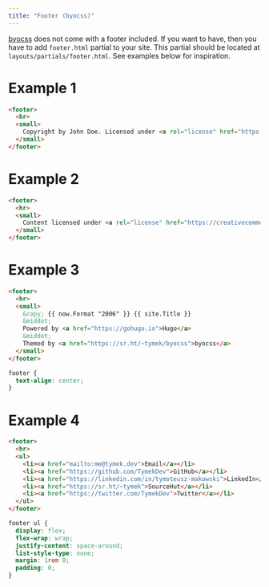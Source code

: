 ```yaml
---
title: "Footer (byocss)"
---
```


[byocss](https://sr.ht/~tymek/byocss) does not come with a footer included.
If you want to have, then you have to add `footer.html` partial to your site.
This partial should be located at `layouts/partials/footer.html`.
See examples below for inspiration.

# Example 1

```html
<footer>
  <hr>
  <small>
    Copyright by John Doe. Licensed under <a rel="license" href="https://creativecommons.org/licenses/by-nc-nd/4.0/">CC BY-NC-ND 4.0</a>.
  </small>
</footer>
```

# Example 2

```html
<footer>
  <hr>
  <small>
    Content licensed under <a rel="license" href="https://creativecommons.org/licenses/by-sa/4.0/">CC BY-SA 4.0</a>. Site code licensed under <a rel="license" href="https://opensource.org/licenses/MIT">MIT</a>.
  </small>
</footer>
```

# Example 3

```html
<footer>
  <hr>
  <small>
    &copy; {{ now.Format "2006" }} {{ site.Title }}
    &middot;
    Powered by <a href="https://gohugo.io">Hugo</a>
    &middot;
    Themed by <a href="https://sr.ht/~tymek/byocss">byocss</a>
  </small>
</footer>
```

```css
footer {
  text-align: center;
}
```

# Example 4

```html
<footer>
  <hr>
  <ul>
    <li><a href="mailto:me@tymek.dev">Email</a></li>
    <li><a href="https://github.com/TymekDev">GitHub</a></li>
    <li><a href="https://linkedin.com/in/tymoteusz-makowski">LinkedIn</a></li>
    <li><a href="https://sr.ht/~tymek">SourceHut</a></li>
    <li><a href="https://twitter.com/TymekDev">Twitter</a></li>
  </ul>
</footer>
```

```css
footer ul {
  display: flex;
  flex-wrap: wrap;
  justify-content: space-around;
  list-style-type: none;
  margin: 1rem 0;
  padding: 0;
}
```

